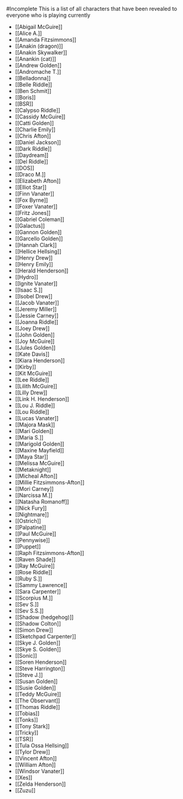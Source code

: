 #Incomplete
This is a list of all characters that have been revealed to everyone who is playing currently

* [[Abigail McGuire]]
* [[Alice A.]]
* [[Amanda Fitzsimmons]]
* [[Anakin (dragon)]]
* [[Anakin Skywalker]]
* [[Anankin (cat)]]
* [[Andrew Golden]]
* [[Andromache T.]]
* [[Belladonna]]
* [[Belle Riddle]]
* [[Ben Schmit]]
* [[Boris]]
* [[BSR]]
* [[Calypso Riddle]]
* [[Cassidy McGuire]]
* [[Catti Golden]]
* [[Charlie Emily]]
* [[Chris Afton]]
* [[Daniel Jackson]]
* [[Dark Riddle]]
* [[Daydream]]
* [[Del Riddle]]
* [[DOS]]
* [[Draco M.]]
* [[Elizabeth Afton]]
* [[Elliot Star]]
* [[Finn Vanater]]
* [[Fox Byrne]]
* [[Foxer Vanater]]
* [[Fritz Jones]]
* [[Gabriel Coleman]]
* [[Galactus]]
* [[Gannon Golden]]
* [[Garcello Golden]]
* [[Hannah Clark]]
* [[Hellice Hellsing]]
* [[Henry Drew]]
* [[Henry Emily]]
* [[Herald Henderson]]
* [[Hydro]]
* [[Ignite Vanater]]
* [[Isaac S.]]
* [[Isobel Drew]]
* [[Jacob Vanater]]
* [[Jeremy Miller]]
* [[Jessie Carney]]
* [[Joanna Riddle]]
* [[Joey Drew]]
* [[John Golden]]
* [[Joy McGuire]]
* [[Jules Golden]]
* [[Kate Davis]]
* [[Kiara Henderson]]
* [[Kirby]]
* [[Kit McGuire]]
* [[Lee Riddle]]
* [[Lilith McGuire]]
* [[Lilly Drew]]
* [[Link H. Henderson]]
* [[Lou J. Riddle]]
* [[Lou Riddle]]
* [[Lucas Vanater]]
* [[Majora Mask]]
* [[Mari Golden]]   
* [[Maria S.]]
* [[Marigold Golden]]
* [[Maxine Mayfield]]
* [[Maya Star]]
* [[Melissa McGuire]]
* [[Metaknight]]
* [[Micheal Afton]]
* [[Millie Fitzsimmons-Afton]]
* [[Mori Carney]]
* [[Narcissa M.]]
* [[Natasha Romanoff]]
* [[Nick Fury]]
* [[Nightmare]]
* [[Ostrich]]
* [[Palpatine]]
* [[Paul McGuire]]
* [[Pennywise]]
* [[Puppet]]
* [[Raph Fitzsimmons-Afton]]
* [[Raven Shade]]
* [[Ray McGuire]]
* [[Rose Riddle]]
* [[Ruby S.]]
* [[Sammy Lawrence]]
* [[Sara Carpenter]]
* [[Scorpius M.]]
* [[Sev S.]]
* [[Sev S.S.]]
* [[Shadow (hedgehog)]]
* [[Shadow Colton]]
* [[Simon Drew]]
* [[Sketchpad Carpenter]]
* [[Skye J. Golden]]
* [[Skye S. Golden]]
* [[Sonic]]
* [[Soren Henderson]]
* [[Steve Harrington]]
* [[Steve J.]]
* [[Susan Golden]]
* [[Susie Golden]]
* [[Teddy McGuire]]
* [[The Observant]]
* [[Thomas Riddle]]
* [[Tobias]]
* [[Tonks]]
* [[Tony Stark]]
* [[Tricky]]
* [[TSR]]
* [[Tula Ossa Hellsing]]
* [[Tylor Drew]]
* [[Vincent Afton]]
* [[William Afton]]
* [[Windsor Vanater]]
* [[Xes]]
* [[Zelda Henderson]]
* [[Zuzu]]